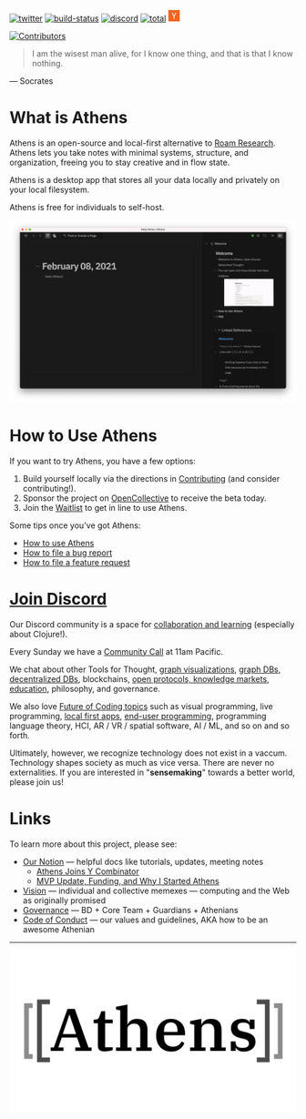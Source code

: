 [![twitter](https://img.shields.io/twitter/follow/athensresearch?label=Follow&style=social)](https://twitter.com/athensresearch)
[![build-status](https://img.shields.io/github/workflow/status/athensresearch/athens/build)](https://github.com/athensresearch/athens/actions)
[![discord](https://img.shields.io/discord/708122962422792194?label=discord&logo=Discord)](https://discord.gg/GCJaV3V)
[![total](https://opencollective.com/athens/tiers/badge.svg)](https://opencollective.com/athens)
<img src="./doc/yc.png" width="20" height="20" />

[![Contributors](https://opencollective.com/athens/tiers/contributors.svg?avatarHeight=36)](https://opencollective.com/athens)

> I am the wisest man alive, for I know one thing, and that is that I know nothing.

— Socrates

# What is Athens

Athens is an open-source and local-first alternative to [Roam Research](https://roamresearch.com/). Athens lets you take notes with minimal systems, structure, and organization, freeing you to stay creative and in flow state.

Athens is a desktop app that stores all your data locally and privately on your local filesystem.

Athens is free for individuals to self-host.

<img src="./doc/product-dark.png" width="auto" />

# How to Use Athens

If you want to try Athens, you have a few options:

1. Build yourself locally via the directions in [Contributing](CONTRIBUTING.md) (and consider contributing!).
1. Sponsor the project on [OpenCollective](https://opencollective.com/athens) to receive the beta today.
1. Join the [Waitlist](https://forms.gle/9L1D1T7R3G7pvh1e7) to get in line to use Athens.

Some tips once you've got Athens:
- [How to use Athens](https://www.loom.com/share/ee5120d1f69d4ce0aab923de71caedd0)
- [How to file a bug report](https://www.loom.com/share/e69857c0f65f4232ab10dd78f47c4c44)
- [How to file a feature request](https://www.loom.com/share/dea9e3b3e7424f97a84e2fb81daed9c9)

# [Join Discord](https://discord.gg/GCJaV3V)

Our Discord community is a space for [collaboration and learning](CODE_OF_CONDUCT.md#values) (especially about Clojure!).

Every Sunday we have a [Community Call](https://loom.com/share/folder/ad4f7f087c8e4736a28983889102fa70) at 11am Pacific.

We chat about other Tools for Thought, [graph visualizations](https://github.com/athensresearch/athens/issues/21), [graph DBs, decentralized DBs](https://github.com/athensresearch/athens/issues/9), blockchains, [open protocols, knowledge markets](https://github.com/athensresearch/athens/blob/master/VISION.md#a-protocol-for-knowledge-markets), [education](https://github.com/athensresearch/athens/blob/master/doc/ClojureFam.md), philosophy, and governance.

We also love [Future of Coding topics](https://futureofcoding.org/episodes/046#question-thirteen-what-foc-topics-interest-you-most) such as visual programming, live programming, [local first apps](https://www.inkandswitch.com/local-first.html), [end-user programming](https://www.inkandswitch.com/end-user-programming.html), programming language theory, HCI, AR / VR / spatial software, AI / ML, and so on and so forth.

Ultimately, however, we recognize technology does not exist in a vaccum. Technology shapes society as much as vice versa. There are never no externalities. If you are interested in "**sensemaking**" towards a better world, please join us!

# Links

To learn more about this project, please see:

- [Our Notion](https://www.notion.so/athensresearch/Athens-Research-67e1c6068cb449ff935d10e882fd9b05) — helpful docs like tutorials, updates, meeting notes
    - [Athens Joins Y Combinator](https://www.notion.so/athensresearch/Athens-Joins-Y-Combinator-86b9dfa30f4141e5bf072fad8f95a6c7)
    - [MVP Update, Funding, and Why I Started Athens](https://www.notion.so/athensresearch/MVP-Update-Funding-and-Why-I-Started-Athens-e68822f0c3654660ae621cdcbf932bc4)
- [Vision](VISION.md) — individual and collective memexes — computing and the Web as originally promised
- [Governance](GOVERNANCE.md) — BD + Core Team + Guardians + Athenians
- [Code of Conduct](CODE_OF_CONDUCT.md) — our values and guidelines, AKA how to be an awesome Athenian

---

![Athens](doc/athens-logo-1065x600.png)
